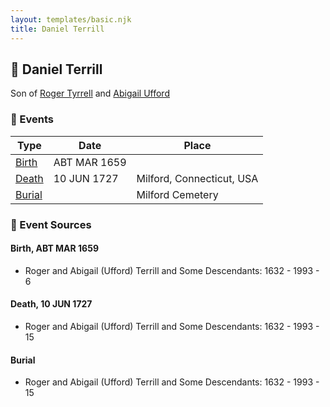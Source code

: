```yaml
---
layout: templates/basic.njk
title: Daniel Terrill
---
```

## 🔵 Daniel Terrill

Son of [Roger Tyrrell](/people/2/2108514) and [Abigail Ufford](/people/9/99473444)

### 📆 Events

Type | Date | Place
------ | ------ | ------
[Birth](#event-8eaa56fb-5870-4350-9ec3-40ec4c016e50) | ABT MAR 1659 |
[Death](#event-a8f01a58-3f2a-428e-8195-0e30d6267da3) | 10 JUN 1727 | Milford, Connecticut, USA
[Burial](#event-efcbad6a-7cb4-4e88-a58a-04585cacf360) |  | Milford Cemetery

### 📰 Event Sources

#### <a id="event-8eaa56fb-5870-4350-9ec3-40ec4c016e50"></a> Birth, ABT MAR 1659
* Roger and Abigail (Ufford) Terrill and Some Descendants: 1632 - 1993  - 6

#### <a id="event-a8f01a58-3f2a-428e-8195-0e30d6267da3"></a> Death, 10 JUN 1727
* Roger and Abigail (Ufford) Terrill and Some Descendants: 1632 - 1993  - 15

#### <a id="event-efcbad6a-7cb4-4e88-a58a-04585cacf360"></a> Burial
* Roger and Abigail (Ufford) Terrill and Some Descendants: 1632 - 1993  - 15